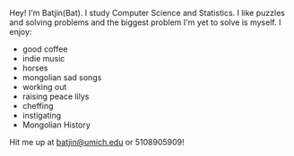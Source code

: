 Hey! I'm Batjin(Bat). I study Computer Science and Statistics. I like puzzles and solving problems and the biggest problem I'm yet to solve is myself.
I enjoy:
  - good coffee
  - indie music
  - horses
  - mongolian sad songs
  - working out
  - raising peace lilys
  - cheffing
  - instigating
  - Mongolian History

Hit me up at batjin@umich.edu or 5108905909! 
